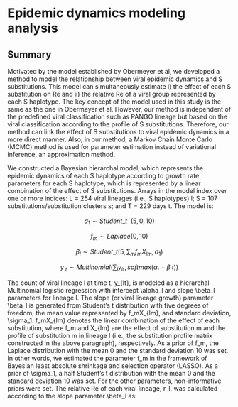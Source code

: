 # Epidemic dynamics modeling analysis

## Summary
Motivated by the model established by Obermeyer et al, we developed a method to model the relationship between viral epidemic dynamics and S substitutions. This model can simultaneously estimate i) the effect of each S substitution on Re and ii) the relative Re of a viral group represented by each S haplotype. The key concept of the model used in this study is the same as the one in Obermeyer et al. However, our method is independent of the predefined viral classification such as PANGO lineage but based on the viral classification according to the profile of S substitutions. Therefore, our method can link the effect of S substitutions to viral epidemic dynamics in a more direct manner. Also, in our method, a Markov Chain Monte Carlo (MCMC) method is used for parameter estimation instead of variational inference, an approximation method.

We constructed a Bayesian hierarchal model, which represents the epidemic dynamics of each S haplotype according to growth rate parameters for each S haplotype, which is represented by a linear combination of the effect of S substitutions. Arrays in the model index over one or more indices: L = 254 viral lineages (i.e., S haplotypes) l; S = 107 substitutions/substitution clusters s; and T = 229 days t. The model is:

$$ \sigma_1\sim Student \_t^+(5,0,10) $$

$$ f_m \sim Laplace(0,10) $$

$$ \beta_l\sim Student \_t(5,\sum_{m}{f_mX_{lm}},\sigma_1) $$

$$ y_{.t}\sim Multinomial(\sum_{l} y_{lt},softmax(\alpha.+\beta_.t)) $$

$$$$


The count of viral lineage l at time t, y_{lt}, is modeled as a hierarchal Multinomial logistic regression with intercept \alpha_l and slope \beta_l parameters for lineage l. The slope (or viral lineage growth) parameter \beta_l is generated from Student’s t distribution with five degrees of freedom, the mean value represented by f_mX_{lm}, and standard deviation, \sigma_1. f_mX_{lm} denotes the linear combination of the effect of each substitution, where f_m and X_{lm} are the effect of substitution m and the profile of substitution m in lineage l (i.e., the substitution profile matrix constructed in the above paragraph), respectively. As a prior of f_m, the Laplace distribution with the mean 0 and the standard deviation 10 was set. In other words, we estimated the parameter f_m in the framework of Bayesian least absolute shrinkage and selection operator (LASSO). As a prior of \sigma_1, a half Student’s t distribution with the mean 0 and the standard deviation 10 was set. For the other parameters, non-informative priors were set.
The relative Re of each viral lineage, r_l, was calculated according to the slope parameter \beta_l as:






